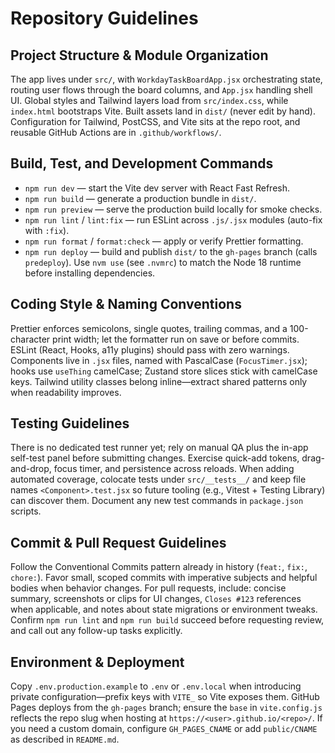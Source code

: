 # Repository Guidelines

## Project Structure & Module Organization
The app lives under `src/`, with `WorkdayTaskBoardApp.jsx` orchestrating state, routing user flows through the board columns, and `App.jsx` handling shell UI. Global styles and Tailwind layers load from `src/index.css`, while `index.html` bootstraps Vite. Built assets land in `dist/` (never edit by hand). Configuration for Tailwind, PostCSS, and Vite sits at the repo root, and reusable GitHub Actions are in `.github/workflows/`.

## Build, Test, and Development Commands
- `npm run dev` — start the Vite dev server with React Fast Refresh.
- `npm run build` — generate a production bundle in `dist/`.
- `npm run preview` — serve the production build locally for smoke checks.
- `npm run lint` / `lint:fix` — run ESLint across `.js/.jsx` modules (auto-fix with `:fix`).
- `npm run format` / `format:check` — apply or verify Prettier formatting.
- `npm run deploy` — build and publish `dist/` to the `gh-pages` branch (calls `predeploy`).
Use `nvm use` (see `.nvmrc`) to match the Node 18 runtime before installing dependencies.

## Coding Style & Naming Conventions
Prettier enforces semicolons, single quotes, trailing commas, and a 100-character print width; let the formatter run on save or before commits. ESLint (React, Hooks, a11y plugins) should pass with zero warnings. Components live in `.jsx` files, named with PascalCase (`FocusTimer.jsx`); hooks use `useThing` camelCase; Zustand store slices stick with camelCase keys. Tailwind utility classes belong inline—extract shared patterns only when readability improves.

## Testing Guidelines
There is no dedicated test runner yet; rely on manual QA plus the in-app self-test panel before submitting changes. Exercise quick-add tokens, drag-and-drop, focus timer, and persistence across reloads. When adding automated coverage, colocate tests under `src/__tests__/` and keep file names `<Component>.test.jsx` so future tooling (e.g., Vitest + Testing Library) can discover them. Document any new test commands in `package.json` scripts.

## Commit & Pull Request Guidelines
Follow the Conventional Commits pattern already in history (`feat:`, `fix:`, `chore:`). Favor small, scoped commits with imperative subjects and helpful bodies when behavior changes. For pull requests, include: concise summary, screenshots or clips for UI changes, `Closes #123` references when applicable, and notes about state migrations or environment tweaks. Confirm `npm run lint` and `npm run build` succeed before requesting review, and call out any follow-up tasks explicitly.

## Environment & Deployment
Copy `.env.production.example` to `.env` or `.env.local` when introducing private configuration—prefix keys with `VITE_` so Vite exposes them. GitHub Pages deploys from the `gh-pages` branch; ensure the `base` in `vite.config.js` reflects the repo slug when hosting at `https://<user>.github.io/<repo>/`. If you need a custom domain, configure `GH_PAGES_CNAME` or add `public/CNAME` as described in `README.md`.
